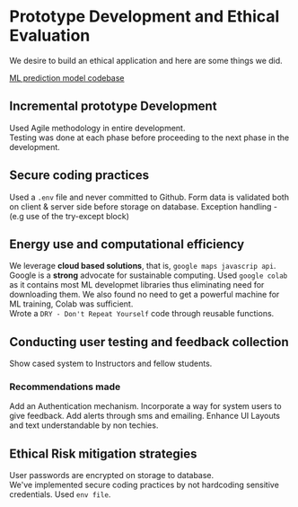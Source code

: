 # Prototype Development and Ethical Evaluation

We desire to build an ethical application and here are some things we did.

[ML prediction model codebase](https://colab.research.google.com/drive/1eLzl6sPXAiUuNLhWkPMxFJgJbLa70__4?usp=sharing)

## Incremental prototype Development

Used Agile methodology in entire development.\
Testing was done at each phase before proceeding to the next phase in the development.

## Secure coding practices

Used a `.env` file and never committed to Github.
Form data is validated both on client & server side before storage on database.
Exception handling - (e.g use of the try-except block)

## Energy use and computational efficiency

We leverage **cloud based solutions**, that is, `google maps javascrip api`. Google is a **strong** advocate for sustainable computing.
Used `google colab` as it contains most ML developmet libraries thus eliminating need for downloading them. We also found no need to get a powerful machine for ML training, Colab was sufficient.\
Wrote a `DRY - Don't Repeat Yourself` code through reusable functions.

## Conducting user testing and feedback collection

Show cased system to Instructors and fellow students.

### Recommendations made

Add an Authentication mechanism.
Incorporate a way for system users to give feedback.
Add alerts through sms and emailing.
Enhance UI Layouts and text understandable by non techies.
  
## Ethical Risk mitigation strategies

User passwords are encrypted on storage to database.\
We've implemented secure coding practices by not hardcoding sensitive credentials. Used `env file`.
